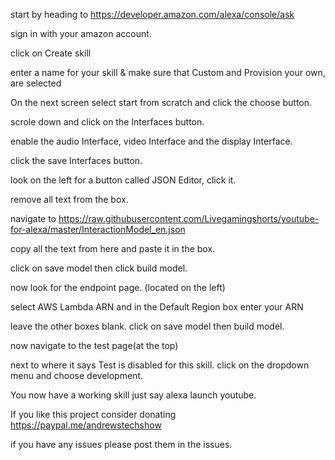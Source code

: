 start by heading to https://developer.amazon.com/alexa/console/ask

sign in with your amazon account.

click on Create skill

enter a name for your skill & make sure that Custom and Provision your own, are selected

On the next screen select start from scratch and click the choose button.

scrole down and click on the Interfaces button.

enable the audio Interface, video Interface and the display Interface.

click the save Interfaces button.

look on the left for a button called JSON Editor, click it.

remove all text from the box.

navigate to https://raw.githubusercontent.com/Livegamingshorts/youtube-for-alexa/master/InteractionModel_en.json

copy all the text from here and paste it in the box.

click on save model then click build model.

now look for the endpoint page. (located on the left)

select AWS Lambda ARN and in the Default Region box enter your ARN 

leave the other boxes blank. click on save model then build model.

now navigate to the test page(at the top)

next to where it says Test is disabled for this skill. click on the dropdown menu and choose development.

You now have a working skill just say alexa launch youtube.

If you like this project consider donating https://paypal.me/andrewstechshow

if you have any issues please post them in the issues.
